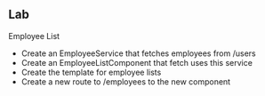 ## Lab

Employee List

* Create an EmployeeService that fetches employees from /users
* Create an EmployeeListComponent that fetch uses this service
* Create the template for employee lists
* Create a new route to /employees to the new component
